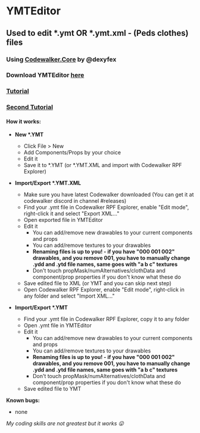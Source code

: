 # YMTEditor
## Used to edit *.ymt OR *.ymt.xml - (Peds clothes) files
### Using [Codewalker.Core](https://github.com/dexyfex/CodeWalker) by @dexyfex
### Download YMTEditor [here](https://github.com/grzybeek/YMTEditor/releases) ###
### [Tutorial](https://forum.cfx.re/t/how-to-stream-clothes-and-props-as-addons-for-mp-freemode-models/3345474) ###
### [Second Tutorial](https://forum.cfx.re/t/how-to-create-addon-heels-or-hide-hair-with-addon-hat/4209989) ###


#### How it works: ####
* __New *.YMT__
	- Click File > New
	- Add Components/Props by your choice
	- Edit it
	- Save it to *.YMT (or *.YMT.XML and import with Codewalker RPF Explorer)

* __Import/Export *.YMT.XML__
    - Make sure you have latest Codewalker downloaded (You can get it at codewalker discord in channel #releases)
    - Find your .ymt file in Codewalker RPF Explorer, enable "Edit mode", right-click it and select "Export XML..."
    - Open exported file in YMTEditor
    - Edit it
        - You can add/remove new drawables to your current components and props
        - You can add/remove textures to your drawables
        - **Renaming files is up to you! - if you have "000 001 002" drawables, and you remove 001, you have to manually change .ydd and .ytd file names, same goes with "a b c" textures**
        - Don't touch propMask/numAlternatives/clothData and component/prop properties if you don't know what these do
    - Save edited file to XML (or YMT and you can skip next step)
    - Open Codewalker RPF Explorer, enable "Edit mode", right-click in any folder and select "Import XML..."

* __Import/Export *.YMT__
    - Find your .ymt file in Codewalker RPF Explorer, copy it to any folder
    - Open .ymt file in YMTEditor
    - Edit it
        - You can add/remove new drawables to your current components and props
        - You can add/remove textures to your drawables
        - **Renaming files is up to you! - if you have "000 001 002" drawables, and you remove 001, you have to manually change .ydd and .ytd file names, same goes with "a b c" textures**
        - Don't touch propMask/numAlternatives/clothData and component/prop properties if you don't know what these do
    - Save edited file to YMT

**Known bugs:**
  - none

_My coding skills are not greatest but it works 😛_
